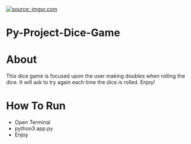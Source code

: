 
<a href="https://imgur.com/CrPIPmP"><img src="https://i.imgur.com/CrPIPmP.png" title="source: imgur.com" /></a>

# Py-Project-Dice-Game

# About
This dice game is focused upon the user making doubles when rolling the dice. It will ask to try again each time the dice is rolled.
Enjoy!

# How To Run
 - Open Terminal
 - python3 app.py 
 - Enjoy
